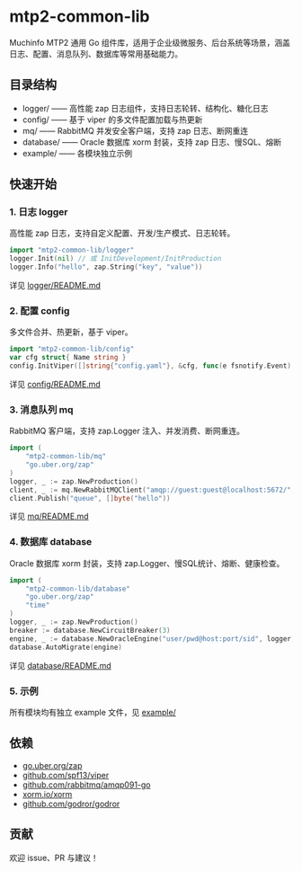 # mtp2-common-lib

Muchinfo MTP2 通用 Go 组件库，适用于企业级微服务、后台系统等场景，涵盖日志、配置、消息队列、数据库等常用基础能力。

## 目录结构

- logger/   —— 高性能 zap 日志组件，支持日志轮转、结构化、糖化日志
- config/   —— 基于 viper 的多文件配置加载与热更新
- mq/       —— RabbitMQ 并发安全客户端，支持 zap 日志、断网重连
- database/ —— Oracle 数据库 xorm 封装，支持 zap 日志、慢SQL、熔断
- example/  —— 各模块独立示例

## 快速开始

### 1. 日志 logger

高性能 zap 日志，支持自定义配置、开发/生产模式、日志轮转。

```go
import "mtp2-common-lib/logger"
logger.Init(nil) // 或 InitDevelopment/InitProduction
logger.Info("hello", zap.String("key", "value"))
```

详见 [logger/README.md](logger/README.md)

### 2. 配置 config

多文件合并、热更新，基于 viper。

```go
import "mtp2-common-lib/config"
var cfg struct{ Name string }
config.InitViper([]string{"config.yaml"}, &cfg, func(e fsnotify.Event) { /* ... */ })
```

详见 [config/README.md](config/README.md)

### 3. 消息队列 mq

RabbitMQ 客户端，支持 zap.Logger 注入、并发消费、断网重连。

```go
import (
    "mtp2-common-lib/mq"
    "go.uber.org/zap"
)
logger, _ := zap.NewProduction()
client, _ := mq.NewRabbitMQClient("amqp://guest:guest@localhost:5672/", logger)
client.Publish("queue", []byte("hello"))
```

详见 [mq/README.md](mq/README.md)

### 4. 数据库 database

Oracle 数据库 xorm 封装，支持 zap.Logger、慢SQL统计、熔断、健康检查。

```go
import (
    "mtp2-common-lib/database"
    "go.uber.org/zap"
    "time"
)
logger, _ := zap.NewProduction()
breaker := database.NewCircuitBreaker(3)
engine, _ := database.NewOracleEngine("user/pwd@host:port/sid", logger, 100*time.Millisecond, breaker)
database.AutoMigrate(engine)
```

详见 [database/README.md](database/README.md)

### 5. 示例

所有模块均有独立 example 文件，见 [example/](example/)

## 依赖

- [go.uber.org/zap](https://github.com/uber-go/zap)
- [github.com/spf13/viper](https://github.com/spf13/viper)
- [github.com/rabbitmq/amqp091-go](https://github.com/rabbitmq/amqp091-go)
- [xorm.io/xorm](https://xorm.io/)
- [github.com/godror/godror](https://github.com/godror/godror)

## 贡献

欢迎 issue、PR 与建议！
